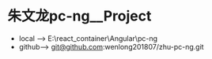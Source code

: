 # 朱文龙pc-ng__Project

-  local -->  E:\react_container\Angular\pc-ng
-  github-->   git@github.com:wenlong201807/zhu-pc-ng.git   

